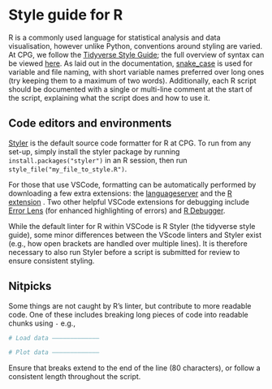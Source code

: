 # Style guide for R

R is a commonly used language for statistical analysis and data visualisation, however unlike Python, conventions around styling are varied. At CPG, we follow the [Tidyverse Style Guide](https://style.tidyverse.org/); the full overview of syntax can be viewed [here](https://style.tidyverse.org/syntax.html). As laid out in the documentation,  [snake_case](https://en.wikipedia.org/wiki/Snake_case) is used for variable and file naming, with short variable names preferred over long ones (try keeping them to a maximum of two words). Additionally, each R script should be documented with a single or multi-line comment at the start of the script, explaining what the script does and how to use it.

## Code editors and environments

[Styler](https://www.tidyverse.org/blog/2017/12/styler-1.0.0/) is the default source code formatter for R at CPG. To run from any set-up, simply install the styler package by running `install.packages("styler")` in an R session, then run `style_file("my_file_to_style.R")`.

For those that use VSCode, formatting can be automatically performed by downloading a few extra extensions: the  [languageserver](https://github.com/REditorSupport/languageserver) and the  [R extension](https://marketplace.visualstudio.com/items?itemName=REditorSupport.r) .  Two other helpful  VSCode extensions for debugging include [Error Lens](https://marketplace.visualstudio.com/items?itemName=usernamehw.errorlens) (for enhanced highlighting of errors) and [R Debugger](https://marketplace.visualstudio.com/items?itemName=RDebugger.r-debugger).

While the default linter for R within VSCode is R Styler (the tidyverse style guide), some minor differences between the VScode linters and Styler exist (e.g., how open brackets are handled over multiple lines). It is therefore necessary to also run Styler before a script is submitted for review to ensure consistent styling.


## Nitpicks

Some things are not caught by R’s linter, but contribute to more readable code. One of these includes breaking long pieces of code into readable chunks using `-` e.g.,

```r
# Load data —————————————

# Plot data —————————————
```

Ensure that breaks extend to the end of the line (80 characters), or follow a consistent length throughout the script.

